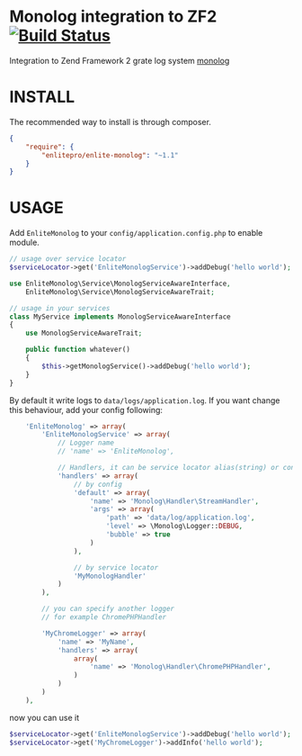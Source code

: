 Monolog integration to ZF2 [![Build Status](https://travis-ci.org/enlitepro/enlite-monolog.png)](https://travis-ci.org/enlitepro/enlite-monolog)
==============

Integration to Zend Framework 2 grate log system [monolog](https://github.com/Seldaek/monolog)

INSTALL
=======

The recommended way to install is through composer.

```json
{
    "require": {
        "enlitepro/enlite-monolog": "~1.1"
    }
}
```

USAGE
=====

Add `EnliteMonolog` to your `config/application.config.php` to enable module.

```php
// usage over service locator
$serviceLocator->get('EnliteMonologService')->addDebug('hello world');

use EnliteMonolog\Service\MonologServiceAwareInterface,
    EnliteMonolog\Service\MonologServiceAwareTrait;

// usage in your services
class MyService implements MonologServiceAwareInterface
{
    use MonologServiceAwareTrait;

    public function whatever()
    {
        $this->getMonologService()->addDebug('hello world');
    }
}

```

By default it write logs to `data/logs/application.log`. If you want change this behaviour, add your config following:

```php
    'EnliteMonolog' => array(
        'EnliteMonologService' => array(
            // Logger name
            // 'name' => 'EnliteMonolog',

            // Handlers, it can be service locator alias(string) or config(array)
            'handlers' => array(
                // by config
                'default' => array(
                    'name' => 'Monolog\Handler\StreamHandler',
                    'args' => array(
                        'path' => 'data/log/application.log',
                        'level' => \Monolog\Logger::DEBUG,
                        'bubble' => true
                    )
                ),

                // by service locator
                'MyMonologHandler'
            )
        ),

        // you can specify another logger
        // for example ChromePHPHandler

        'MyChromeLogger' => array(
            'name' => 'MyName',
            'handlers' => array(
                array(
                    'name' => 'Monolog\Handler\ChromePHPHandler',
                )
            )
        )
    ),
```

now you can use it

```php
$serviceLocator->get('EnliteMonologService')->addDebug('hello world');
$serviceLocator->get('MyChromeLogger')->addInfo('hello world');
```